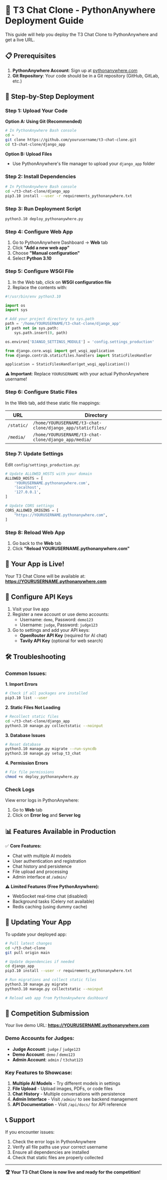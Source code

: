 # 🚀 T3 Chat Clone - PythonAnywhere Deployment Guide

This guide will help you deploy the T3 Chat Clone to PythonAnywhere and get a live URL.

## 📋 Prerequisites

1. **PythonAnywhere Account**: Sign up at [pythonanywhere.com](https://www.pythonanywhere.com)
2. **Git Repository**: Your code should be in a Git repository (GitHub, GitLab, etc.)

## 🔧 Step-by-Step Deployment

### Step 1: Upload Your Code

**Option A: Using Git (Recommended)**
```bash
# In PythonAnywhere Bash console
cd ~
git clone https://github.com/yourusername/t3-chat-clone.git
cd t3-chat-clone/django_app
```

**Option B: Upload Files**
- Use PythonAnywhere's file manager to upload your `django_app` folder

### Step 2: Install Dependencies

```bash
# In PythonAnywhere Bash console
cd ~/t3-chat-clone/django_app
pip3.10 install --user -r requirements_pythonanywhere.txt
```

### Step 3: Run Deployment Script

```bash
python3.10 deploy_pythonanywhere.py
```

### Step 4: Configure Web App

1. Go to PythonAnywhere Dashboard → **Web** tab
2. Click **"Add a new web app"**
3. Choose **"Manual configuration"**
4. Select **Python 3.10**

### Step 5: Configure WSGI File

1. In the Web tab, click on **WSGI configuration file**
2. Replace the contents with:

```python
#!/usr/bin/env python3.10

import os
import sys

# Add your project directory to sys.path
path = '/home/YOURUSERNAME/t3-chat-clone/django_app'
if path not in sys.path:
    sys.path.insert(0, path)

os.environ['DJANGO_SETTINGS_MODULE'] = 'config.settings_production'

from django.core.wsgi import get_wsgi_application
from django.contrib.staticfiles.handlers import StaticFilesHandler

application = StaticFilesHandler(get_wsgi_application())
```

**⚠️ Important**: Replace `YOURUSERNAME` with your actual PythonAnywhere username!

### Step 6: Configure Static Files

In the Web tab, add these static file mappings:

| URL | Directory |
|-----|-----------|
| `/static/` | `/home/YOURUSERNAME/t3-chat-clone/django_app/staticfiles/` |
| `/media/` | `/home/YOURUSERNAME/t3-chat-clone/django_app/media/` |

### Step 7: Update Settings

Edit `config/settings_production.py`:

```python
# Update ALLOWED_HOSTS with your domain
ALLOWED_HOSTS = [
    'YOURUSERNAME.pythonanywhere.com',
    'localhost',
    '127.0.0.1',
]

# Update CORS settings
CORS_ALLOWED_ORIGINS = [
    "https://YOURUSERNAME.pythonanywhere.com",
]
```

### Step 8: Reload Web App

1. Go back to the **Web** tab
2. Click **"Reload YOURUSERNAME.pythonanywhere.com"**

## 🎉 Your App is Live!

Your T3 Chat Clone will be available at:
**https://YOURUSERNAME.pythonanywhere.com**

## 🔑 Configure API Keys

1. Visit your live app
2. Register a new account or use demo accounts:
   - Username: `demo`, Password: `demo123`
   - Username: `judge`, Password: `judge123`
3. Go to settings and add your API keys:
   - **OpenRouter API Key** (required for AI chat)
   - **Tavily API Key** (optional for web search)

## 🛠️ Troubleshooting

### Common Issues:

**1. Import Errors**
```bash
# Check if all packages are installed
pip3.10 list --user
```

**2. Static Files Not Loading**
```bash
# Recollect static files
cd ~/t3-chat-clone/django_app
python3.10 manage.py collectstatic --noinput
```

**3. Database Issues**
```bash
# Reset database
python3.10 manage.py migrate --run-syncdb
python3.10 manage.py setup_t3_chat
```

**4. Permission Errors**
```bash
# Fix file permissions
chmod +x deploy_pythonanywhere.py
```

### Check Logs

View error logs in PythonAnywhere:
1. Go to **Web** tab
2. Click on **Error log** and **Server log**

## 📊 Features Available in Production

✅ **Core Features:**
- Chat with multiple AI models
- User authentication and registration
- Chat history and persistence
- File upload and processing
- Admin interface at `/admin/`

⚠️ **Limited Features (Free PythonAnywhere):**
- WebSocket real-time chat (disabled)
- Background tasks (Celery not available)
- Redis caching (using dummy cache)

## 🔄 Updating Your App

To update your deployed app:

```bash
# Pull latest changes
cd ~/t3-chat-clone
git pull origin main

# Update dependencies if needed
cd django_app
pip3.10 install --user -r requirements_pythonanywhere.txt

# Run migrations and collect static files
python3.10 manage.py migrate
python3.10 manage.py collectstatic --noinput

# Reload web app from PythonAnywhere dashboard
```

## 🎯 Competition Submission

Your live demo URL: **https://YOURUSERNAME.pythonanywhere.com**

### Demo Accounts for Judges:
- **Judge Account**: `judge` / `judge123`
- **Demo Account**: `demo` / `demo123`
- **Admin Account**: `admin` / `t3chat123`

### Key Features to Showcase:
1. **Multiple AI Models** - Try different models in settings
2. **File Upload** - Upload images, PDFs, or code files
3. **Chat History** - Multiple conversations with persistence
4. **Admin Interface** - Visit `/admin/` to see backend management
5. **API Documentation** - Visit `/api/docs/` for API reference

## 📞 Support

If you encounter issues:
1. Check the error logs in PythonAnywhere
2. Verify all file paths use your correct username
3. Ensure all dependencies are installed
4. Check that static files are properly collected

---

**🏆 Your T3 Chat Clone is now live and ready for the competition!** 